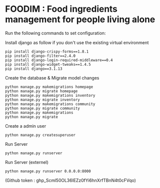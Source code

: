# FOODIM : Food ingredients management for people living alone

Run the following commands to set configuration:

Install django as follow if you don't use the existing virtual environment
```
pip install django-crispy-forms==1.8.1
pip install django-filter==2.4.0
pip install django-login-required-middleware==0.4
pip install django-widget-tweaks==1.4.5
pip install django==3.1.13
```

Create the database & Migrate model changes
```
python manage.py makemigrations homepage
python manage.py migrate homepage
python manage.py makemigrations inventory
python manage.py migrate inventory
python manage.py makemigrations community
python manage.py migrate community
python manage.py makemigrations
python manage.py migrate

```

Create a admin user
```
python manage.py createsuperuser
```

Run Server
```
python manage.py runserver
```

Run Server (externel)
```
python manage.py runserver 0.0.0.0:8000
```

(Github token : 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)

